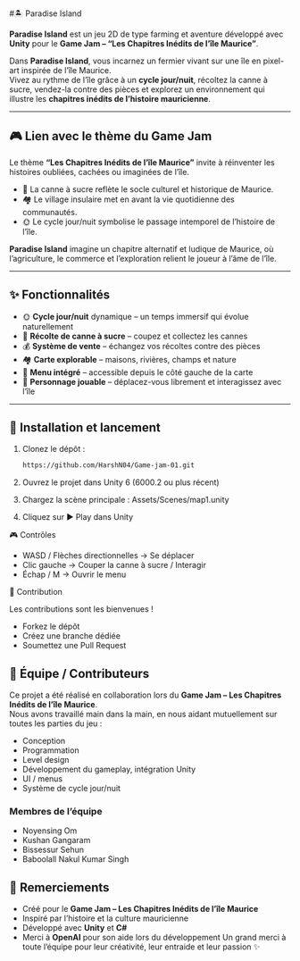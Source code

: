 #🏝️ Paradise Island  

**Paradise Island** est un jeu 2D de type farming et aventure développé avec **Unity** pour le **Game Jam – “Les Chapitres Inédits de l’île Maurice”**.  

Dans **Paradise Island**, vous incarnez un fermier vivant sur une île en pixel-art inspirée de l’île Maurice.  
Vivez au rythme de l’île grâce à un **cycle jour/nuit**, récoltez la canne à sucre, vendez-la contre des pièces et explorez un environnement qui illustre les **chapitres inédits de l’histoire mauricienne**.  

---

## 🎮 Lien avec le thème du Game Jam
Le thème **“Les Chapitres Inédits de l’île Maurice”** invite à réinventer les histoires oubliées, cachées ou imaginées de l’île.  
- 🌾 La canne à sucre reflète le socle culturel et historique de Maurice.  
- 🏘️ Le village insulaire met en avant la vie quotidienne des communautés.  
- 🌞 Le cycle jour/nuit symbolise le passage intemporel de l’histoire de l’île.  

**Paradise Island** imagine un chapitre alternatif et ludique de Maurice, où l’agriculture, le commerce et l’exploration relient le joueur à l’âme de l’île.  

---

## ✨ Fonctionnalités
- 🌞 **Cycle jour/nuit** dynamique – un temps immersif qui évolue naturellement  
- 🌾 **Récolte de canne à sucre** – coupez et collectez les cannes  
- 💰 **Système de vente** – échangez vos récoltes contre des pièces  
- 🏘️ **Carte explorable** – maisons, rivières, champs et nature  
- 📜 **Menu intégré** – accessible depuis le côté gauche de la carte  
- 👤 **Personnage jouable** – déplacez-vous librement et interagissez avec l’île  

---

## 🚀 Installation et lancement
1. Clonez le dépôt :
   ```bash
   https://github.com/HarshN04/Game-jam-01.git
2. Ouvrez le projet dans Unity 6 (6000.2 ou plus récent)

3. Chargez la scène principale :
   Assets/Scenes/map1.unity

4. Cliquez sur ▶ Play dans Unity

🎮 Contrôles
- WASD / Flèches directionnelles → Se déplacer
- Clic gauche → Couper la canne à sucre / Interagir 
- Échap / M → Ouvrir le menu
  

🤝 Contribution

Les contributions sont les bienvenues !

- Forkez le dépôt
- Créez une branche dédiée
- Soumettez une Pull Request

## 👥 Équipe / Contributeurs
Ce projet a été réalisé en collaboration lors du **Game Jam – Les Chapitres Inédits de l’île Maurice**.  
Nous avons travaillé main dans la main, en nous aidant mutuellement sur toutes les parties du jeu :  
- Conception  
- Programmation  
- Level design  
- Développement du gameplay, intégration Unity
- UI / menus
- Système de cycle jour/nuit

### Membres de l’équipe
- Noyensing Om  
- Kushan Gangaram
- Bissessur Sehun 
- Baboolall Nakul Kumar Singh


## 🙏 Remerciements
- Créé pour le **Game Jam – Les Chapitres Inédits de l’île Maurice**  
- Inspiré par l’histoire et la culture mauricienne  
- Développé avec **Unity** et **C#**  
- Merci à **OpenAI** pour son aide lors du développement
Un grand merci à toute l’équipe pour leur créativité, leur entraide et leur passion ✨
